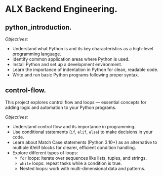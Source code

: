 # ALX Backend Engineering.

## python_introduction.

*Objectives:*
- Understand what Python is and its key characteristics as a high-level programming language.
- Identify common application areas where Python is used.
- Install Python and set up a development environment.
- Learn the importance of indentation in Python for clean, readable code.
- Write and run basic Python programs following proper syntax.

## control-flow.

This project explores control flow and loops — essential concepts for adding logic and automation to your Python programs.

*Objectives:*
- Understand control flow and its importance in programming.
- Use conditional statements (`if`, `elif`, `else`) to make decisions in your code.
- Learn about Match Case statements (Python 3.10+) as an alternative to multiple if/elif blocks for clearer, efficient condition handling.
- Explore different types of loops:
    - `for` loops: iterate over sequences like lists, tuples, and strings.
    - `while` loops: repeat tasks while a condition is true.
    - Nested loops: work with multi-dimensional data and patterns.
